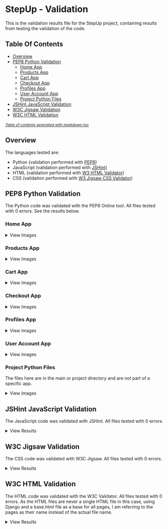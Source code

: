 # StepUp - Validation

This is the validation results file for the StepUp project, containing results from testing the validation of the code.

## Table Of Contents

* [Overview](#overview)
* [PEP8 Python Validation](#pep8-python-validation)
  + [Home App](#home-app)
  + [Products App](#products-app)
  + [Cart App](#cart-app)
  + [Checkout App](#checkout-app)
  + [Profiles App](#profiles-app)
  + [User Account App](#user-account-app)
  + [Project Python Files](#project-python-files)
* [JSHint JavaScript Validation](#jshint-javascript-validation)
* [W3C Jigsaw Validation](#w3c-jigsaw-validation)
* [W3C HTML Validation](#w3c-html-validation)

<small><i><a href='http://ecotrust-canada.github.io/markdown-toc/'>Table of contents generated with markdown-toc</a></i></small>


## Overview

The languages tested are:
* Python (validation performed with [PEP8](http://pep8online.com/))
* JavaScript (validation performed with [JSHint](https://jshint.com/))
* HTML (validation performed with [W3 HTML Validator](https://validator.w3.org/nu/))
* CSS (validation performed with [W3 Jigsaw CSS Validator](https://www.w3.org/))


## PEP8 Python Validation

The Python code was validated with the PEP8 Online tool. All files tested with 0 errors.
See the results below.

### Home App

<details>
  <summary>View Images</summary>
  
#### home/apps.py

![pep8 result home/apps.py](https://github.com/johnvenkiah/CI_PP5_John_Venkiah/blob/main/docs/validation/pep8/pep8_home_apps.png)
  
#### home/contexts.py

![pep8 result home/contexts.py](https://github.com/johnvenkiah/CI_PP5_John_Venkiah/blob/main/docs/validation/pep8/pep8_home_contexts.png)
  
#### home/forms.py

![pep8 result home/contexts.py](https://github.com/johnvenkiah/CI_PP5_John_Venkiah/blob/main/docs/validation/pep8/pep8_home_forms.png)
  
#### home/test_forms.py

![pep8 result home/test_forms.py](https://github.com/johnvenkiah/CI_PP5_John_Venkiah/blob/main/docs/validation/pep8/pep8_home_test_forms.png)
  
#### home/test_views.py

![pep8 result home/test_views.py](https://github.com/johnvenkiah/CI_PP5_John_Venkiah/blob/main/docs/validation/pep8/pep8_home_test_views.png)
  
#### home/urls.py

![pep8 result home/urls.py](https://github.com/johnvenkiah/CI_PP5_John_Venkiah/blob/main/docs/validation/pep8/pep8_home_urls.png)
  
#### home/views.py

![pep8 result home/views.py](https://github.com/johnvenkiah/CI_PP5_John_Venkiah/blob/main/docs/validation/pep8/pep8_home_views.png)

[To Top](#overview)

</details>


### Products App

<details>
  <summary>View Images</summary>
  
#### products/admin.py

![pep8 result products/apps.py](https://github.com/johnvenkiah/CI_PP5_John_Venkiah/blob/main/docs/validation/pep8/pep8_products_admin.png)
  
#### products/apps.py

![pep8 result products/apps.py](https://github.com/johnvenkiah/CI_PP5_John_Venkiah/blob/main/docs/validation/pep8/pep8_products_apps.png)
  
#### products/contexts.py

![pep8 result products/contexts.py](https://github.com/johnvenkiah/CI_PP5_John_Venkiah/blob/main/docs/validation/pep8/pep8_products_contexts.png)
  
#### products/forms.py

![pep8 result products/forms.py](https://github.com/johnvenkiah/CI_PP5_John_Venkiah/blob/main/docs/validation/pep8/pep8_products_forms.png)
  
#### products/models.py

![pep8 result products/models.py](https://github.com/johnvenkiah/CI_PP5_John_Venkiah/blob/main/docs/validation/pep8/pep8_products_models.png)
  
#### products/product_choices.py

![pep8 result products/product_choices.py](https://github.com/johnvenkiah/CI_PP5_John_Venkiah/blob/main/docs/validation/pep8/pep8_products_product_choices.png)
  
#### products/test_forms.py

![pep8 result products/test_forms.py](https://github.com/johnvenkiah/CI_PP5_John_Venkiah/blob/main/docs/validation/pep8/pep8_products_test_forms.png)
  
#### products/test_models.py

![pep8 result products/test_models.py](https://github.com/johnvenkiah/CI_PP5_John_Venkiah/blob/main/docs/validation/pep8/pep8_products_test_models.png)
  
#### products/test_views.py

![pep8 result products/test_views.py](https://github.com/johnvenkiah/CI_PP5_John_Venkiah/blob/main/docs/validation/pep8/pep8_products_test_views.png)
  
#### products/urls.py

![pep8 result products/urls.py](https://github.com/johnvenkiah/CI_PP5_John_Venkiah/blob/main/docs/validation/pep8/pep8_products_urls.png)
  
#### products/views.py

![pep8 result products/views.py](https://github.com/johnvenkiah/CI_PP5_John_Venkiah/blob/main/docs/validation/pep8/pep8_products_views.png)
  
#### products/widgets.py

![pep8 result products/widgets.py](https://github.com/johnvenkiah/CI_PP5_John_Venkiah/blob/main/docs/validation/pep8/pep8_products_widgets.png)

[To Top](#overview)

</details>


### Cart App

<details>
  <summary>View Images</summary>
  
#### cart/apps.py

![pep8 result cart/apps.py](https://github.com/johnvenkiah/CI_PP5_John_Venkiah/blob/main/docs/validation/pep8/pep8_cart_apps.png)
  
#### cart/contexts.py

![pep8 result cart/contexts.py](https://github.com/johnvenkiah/CI_PP5_John_Venkiah/blob/main/docs/validation/pep8/pep8_cart_contexts.png)
  
#### cart/test_views.py

![pep8 result cart/test_views.py](https://github.com/johnvenkiah/CI_PP5_John_Venkiah/blob/main/docs/validation/pep8/pep8_cart_test_views.png)
  
#### cart/tools.py

![pep8 result cart/tools.py](https://github.com/johnvenkiah/CI_PP5_John_Venkiah/blob/main/docs/validation/pep8/pep8_cart_tools.png)
  
#### cart/urls.py

![pep8 result cart/urls.py](https://github.com/johnvenkiah/CI_PP5_John_Venkiah/blob/main/docs/validation/pep8/pep8_cart_urls.png)
  
#### cart/views.py

![pep8 result cart/views.py](https://github.com/johnvenkiah/CI_PP5_John_Venkiah/blob/main/docs/validation/pep8/pep8_cart_views.png)

[To Top](#overview)

</details>


### Checkout App

<details>
  <summary>View Images</summary>
  
#### checkout/admin.py

![pep8 result checkout/apps.py](https://github.com/johnvenkiah/CI_PP5_John_Venkiah/blob/main/docs/validation/pep8/pep8_checkout_admin.png)
  
#### checkout/apps.py

![pep8 result checkout/apps.py](https://github.com/johnvenkiah/CI_PP5_John_Venkiah/blob/main/docs/validation/pep8/pep8_checkout_apps.png)
  
#### checkout/forms.py

![pep8 result checkout/contexts.py](https://github.com/johnvenkiah/CI_PP5_John_Venkiah/blob/main/docs/validation/pep8/pep8_checkout_forms.png)
  
#### checkout/models.py

![pep8 result checkout/models.py](https://github.com/johnvenkiah/CI_PP5_John_Venkiah/blob/main/docs/validation/pep8/pep8_checkout_models.png)
  
#### checkout/signals.py

![pep8 result checkout/signals.py](https://github.com/johnvenkiah/CI_PP5_John_Venkiah/blob/main/docs/validation/pep8/pep8_checkout_signals.png)
  
#### checkout/test_forms.py

![pep8 result checkout/test_forms.py](https://github.com/johnvenkiah/CI_PP5_John_Venkiah/blob/main/docs/validation/pep8/pep8_checkout_test_forms.png)
  
#### checkout/test_models.py

![pep8 result checkout/test_models.py](https://github.com/johnvenkiah/CI_PP5_John_Venkiah/blob/main/docs/validation/pep8/pep8_checkout_test_models.png)
  
#### checkout/test_views.py

![pep8 result checkout/test_views.py](https://github.com/johnvenkiah/CI_PP5_John_Venkiah/blob/main/docs/validation/pep8/pep8_checkout_test_views.png)
  
#### checkout/urls.py

![pep8 result checkout/urls.py](https://github.com/johnvenkiah/CI_PP5_John_Venkiah/blob/main/docs/validation/pep8/pep8_checkout_urls.png)
  
#### checkout/views.py

![pep8 result checkout/views.py](https://github.com/johnvenkiah/CI_PP5_John_Venkiah/blob/main/docs/validation/pep8/pep8_checkout_views.png)
  
#### checkout/webhook_handler.py

![pep8 result checkout/webhook_handler.py](https://github.com/johnvenkiah/CI_PP5_John_Venkiah/blob/main/docs/validation/pep8/pep8_checkout_webhook_handler.png)
  
#### checkout/webhooks.py

![pep8 result checkout/webhooks.py](https://github.com/johnvenkiah/CI_PP5_John_Venkiah/blob/main/docs/validation/pep8/pep8_checkout_webhooks.png)

[To Top](#overview)

</details>


### Profiles App

<details>
  <summary>View Images</summary>
  
#### profiles/apps.py

![pep8 result profiles/apps.py](https://github.com/johnvenkiah/CI_PP5_John_Venkiah/blob/main/docs/validation/pep8/pep8_profiles_apps.png)
  
#### profiles/forms.py

![pep8 result profiles/forms.py](https://github.com/johnvenkiah/CI_PP5_John_Venkiah/blob/main/docs/validation/pep8/pep8_profiles_forms.png)
  
#### profiles/models.py

![pep8 result profiles/models.py](https://github.com/johnvenkiah/CI_PP5_John_Venkiah/blob/main/docs/validation/pep8/pep8_profiles_models.png)
  
#### profiles/test_models.py

![pep8 result profiles/test_models.py](https://github.com/johnvenkiah/CI_PP5_John_Venkiah/blob/main/docs/validation/pep8/pep8_profiles_test_models.png)
  
#### profiles/test_views.py

![pep8 result profiles/test_views.py](https://github.com/johnvenkiah/CI_PP5_John_Venkiah/blob/main/docs/validation/pep8/pep8_profiles_test_views.png)
  
#### profiles/urls.py

![pep8 result profiles/urls.py](https://github.com/johnvenkiah/CI_PP5_John_Venkiah/blob/main/docs/validation/pep8/pep8_profiles_urls.png)
  
#### profiles/views.py

![pep8 result profiles/views.py](https://github.com/johnvenkiah/CI_PP5_John_Venkiah/blob/main/docs/validation/pep8/pep8_profiles_views.png)

[To Top](#overview)

</details>


### User Account App

<details>
  <summary>View Images</summary>
  
#### user_account/apps.py

![pep8 result user_account/apps.py](https://github.com/johnvenkiah/CI_PP5_John_Venkiah/blob/main/docs/validation/pep8/pep8_user_account_apps.png)
  
#### user_account/forms.py

![pep8 result user_account/forms.py](https://github.com/johnvenkiah/CI_PP5_John_Venkiah/blob/main/docs/validation/pep8/pep8_user_account_forms.png)
  
#### user_account/test_views.py

![pep8 result user_account/test_views.py](https://github.com/johnvenkiah/CI_PP5_John_Venkiah/blob/main/docs/validation/pep8/pep8_user_account_test_views.png)
  
#### user_account/urls.py

![pep8 result user_account/urls.py](https://github.com/johnvenkiah/CI_PP5_John_Venkiah/blob/main/docs/validation/pep8/pep8_user_account_urls.png)
  
#### user_account/views.py

![pep8 result user_account/views.py](https://github.com/johnvenkiah/CI_PP5_John_Venkiah/blob/main/docs/validation/pep8/pep8_user_account_views.png)

[To Top](#overview)

</details>


### Project Python Files

The files here are in the main or project directory and are not part of a specific app.

<details>
  <summary>View Images</summary>

#### stepup/settings.py

![pep8 result stepup/settings.py](https://github.com/johnvenkiah/CI_PP5_John_Venkiah/blob/main/docs/validation/pep8/pep8_settings.png)
  
#### stepup/urls.py

![pep8 result stepup/urls.py](https://github.com/johnvenkiah/CI_PP5_John_Venkiah/blob/main/docs/validation/pep8/pep8_urls.png)
  
#### manage.py

![pep8 result manage.py](https://github.com/johnvenkiah/CI_PP5_John_Venkiah/blob/main/docs/validation/pep8/pep8_manage.png)
  
#### custom_storages.py

![pep8 result custom_storages.py](https://github.com/johnvenkiah/CI_PP5_John_Venkiah/blob/main/docs/validation/pep8/pep8_custom_storages.png)

[To Top](#overview)

</details>



## JSHint JavaScript Validation

The JavaScript code was validated with JSHint. All files tested with 0 errors.

<details>
  <summary>View Results</summary>
  
#### base.js

![JSHint base.js](https://github.com/johnvenkiah/CI_PP5_John_Venkiah/blob/main/docs/validation/jshint/jshint_base_js.png)
  
#### brand_modal.js

![JSHint brand_modal.js](https://github.com/johnvenkiah/CI_PP5_John_Venkiah/blob/main/docs/validation/jshint/jshint_brand_modal.png)
  
#### cart_script.html

![JSHint cart_script](https://github.com/johnvenkiah/CI_PP5_John_Venkiah/blob/main/docs/validation/jshint/jshint_cart_script.png)
  
#### edit_product.html script

![JSHint edit_product](https://github.com/johnvenkiah/CI_PP5_John_Venkiah/blob/main/docs/validation/jshint/jshint_edit_product.png)
  
#### prevent_scroll.js

![JSHint prevent_scroll](https://github.com/johnvenkiah/CI_PP5_John_Venkiah/blob/main/docs/validation/jshint/jshint_prevent_scroll.png)
  
#### products_form.js

![JSHint products_form](https://github.com/johnvenkiah/CI_PP5_John_Venkiah/blob/main/docs/validation/jshint/jshint_products_form.png)

#### quantity_input_script.js

![JSHint quantity_input_script](https://github.com/johnvenkiah/CI_PP5_John_Venkiah/blob/main/docs/validation/jshint/jshint_quantity_input_script.png)

#### results_sorting.js

![JSHint results_sorting](https://github.com/johnvenkiah/CI_PP5_John_Venkiah/blob/main/docs/validation/jshint/jshint_results_sorting.png)
  
#### stripe_elements.js

![JSHint stripe_elements](https://github.com/johnvenkiah/CI_PP5_John_Venkiah/blob/main/docs/validation/jshint/jshint_stripe_elements.png)

[To Top](#overview)

</details>


## W3C Jigsaw Validation

The CSS code was validated with W3C Jigsaw. All files tested with 0 errors.

<details>
  <summary>View Results</summary>
  
#### base.css

![Jigsaw base.css](https://github.com/johnvenkiah/CI_PP5_John_Venkiah/blob/main/docs/validation/jigsaw/w3_css_base.png)
  
#### checkout.css

![Jigsaw checkout.css](https://github.com/johnvenkiah/CI_PP5_John_Venkiah/blob/main/docs/validation/jigsaw/w3_css_checkout.png)
  
#### profiles.css

![Jigsaw profiles.css](https://github.com/johnvenkiah/CI_PP5_John_Venkiah/blob/main/docs/validation/jigsaw/w3_css_profiles.png)

</details>


## W3C HTML Validation

The HTML code was validated with the W3C Validator. All files tested with 0 errors. As the HTML files are never a single HTML file in this case, using Django and a base.html file as a base for all pages, I am referring to the pages as their name instead of the actual file name.

<details>
  <summary>View Results</summary>
  
#### Home

![W3C HTML Validation - Home](https://github.com/johnvenkiah/CI_PP5_John_Venkiah/blob/main/docs/validation/w3_html/w3_html_home.png)
  
  
#### Products

![W3C HTML Validation - Products](https://github.com/johnvenkiah/CI_PP5_John_Venkiah/blob/main/docs/validation/w3_html/w3_html_products.png)
  
  
#### Product Detail

![W3C HTML Validation - Product Detail](https://github.com/johnvenkiah/CI_PP5_John_Venkiah/blob/main/docs/validation/w3_html/w3_html_product_detail.png)
  
  
#### Cart

![W3C HTML Validation - Cart](https://github.com/johnvenkiah/CI_PP5_John_Venkiah/blob/main/docs/validation/w3_html/w3_html_cart.png)
  
  
#### Checkout

![W3C HTML Validation - Checkout](https://github.com/johnvenkiah/CI_PP5_John_Venkiah/blob/main/docs/validation/w3_html/w3_html_checkout.png)
  
  
#### Order Confirmation

![W3C HTML Validation - Order Confirmation](https://github.com/johnvenkiah/CI_PP5_John_Venkiah/blob/main/docs/validation/w3_html/w3_html_order_confirmation.png)
  
  
#### Contact

![W3C HTML Validation - Contact](https://github.com/johnvenkiah/CI_PP5_John_Venkiah/blob/main/docs/validation/w3_html/w3_html_contact.png)
  
  
#### Sign In

![W3C HTML Validation - Sign In](https://github.com/johnvenkiah/CI_PP5_John_Venkiah/blob/main/docs/validation/w3_html/w3_html_login.png)
  
  
#### Sign Up

![W3C HTML Validation - Sign Up](https://github.com/johnvenkiah/CI_PP5_John_Venkiah/blob/main/docs/validation/w3_html/w3_html_signup.png)
  
  
#### My StepUp

![W3C HTML Validation - My StepUp](https://github.com/johnvenkiah/CI_PP5_John_Venkiah/blob/main/docs/validation/w3_html/w3_html_my_stepup.png)
  
  
#### Password Reset

![W3C HTML Validation - Password Reset](https://github.com/johnvenkiah/CI_PP5_John_Venkiah/blob/main/docs/validation/w3_html/w3_html_password_reset.png)
  
  
#### Password Reset Done

![W3C HTML Validation - Password Reset Done](https://github.com/johnvenkiah/CI_PP5_John_Venkiah/blob/main/docs/validation/w3_html/w3_html_password_reset_done.png)
  
  
#### Password Set

![W3C HTML Validation - Password Set](https://github.com/johnvenkiah/CI_PP5_John_Venkiah/blob/main/docs/validation/w3_html/w3_password_set.png)
  
  
#### Password Set Done

![W3C HTML Validation - Password Set Done](https://github.com/johnvenkiah/CI_PP5_John_Venkiah/blob/main/docs/validation/w3_html/w3_html_password_set_done.png)
  
  
#### Delete Account

![W3C HTML Validation - Delete Account](https://github.com/johnvenkiah/CI_PP5_John_Venkiah/blob/main/docs/validation/w3_html/w3_html_account_delete.png)
  
  
#### Add Brand or Product

![W3C HTML Validation - Add Brand of Product](https://github.com/johnvenkiah/CI_PP5_John_Venkiah/blob/main/docs/validation/w3_html/w3_html_add_product.png)
  
  
#### Edit Product

![W3C HTML Validation - Edit Product](https://github.com/johnvenkiah/CI_PP5_John_Venkiah/blob/main/docs/validation/w3_html/w3_html_edit_product.png)
  
  
#### Manage Brands

![W3C HTML Validation - Manage Brands](https://github.com/johnvenkiah/CI_PP5_John_Venkiah/blob/main/docs/validation/w3_html/w3_html_manage_brands.png)
  
  
#### Sign Out

![W3C HTML Validation - Sign Out](https://github.com/johnvenkiah/CI_PP5_John_Venkiah/blob/main/docs/validation/w3_html/w3_html_logout.png)
  
  
#### 404 Error

![W3C HTML Validation - 404 Error](https://github.com/johnvenkiah/CI_PP5_John_Venkiah/blob/main/docs/validation/w3_html/w3_html_404.png)
  
  
#### 500 Error

![W3C HTML Validation - 500 Error](https://github.com/johnvenkiah/CI_PP5_John_Venkiah/blob/main/docs/validation/w3_html/w3_html_500.png)
  

</details>